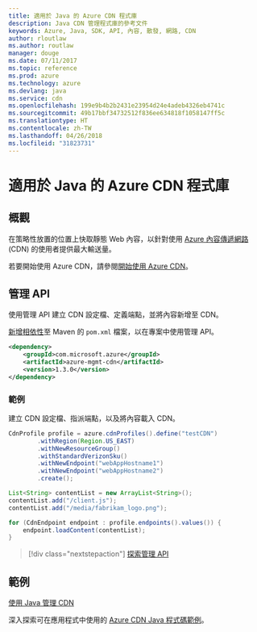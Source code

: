 ```yaml
---
title: 適用於 Java 的 Azure CDN 程式庫
description: Java CDN 管理程式庫的參考文件
keywords: Azure, Java, SDK, API, 內容, 散發, 網路, CDN
author: rloutlaw
ms.author: routlaw
manager: douge
ms.date: 07/11/2017
ms.topic: reference
ms.prod: azure
ms.technology: azure
ms.devlang: java
ms.service: cdn
ms.openlocfilehash: 199e9b4b2b2431e23954d24e4adeb4326eb4741c
ms.sourcegitcommit: 49b17bbf34732512f836ee634818f1058147ff5c
ms.translationtype: HT
ms.contentlocale: zh-TW
ms.lasthandoff: 04/26/2018
ms.locfileid: "31823731"
---
```

# <a name="azure-cdn-libraries-for-java"></a>適用於 Java 的 Azure CDN 程式庫

## <a name="overview"></a>概觀

在策略性放置的位置上快取靜態 Web 內容，以針對使用 [Azure 內容傳遞網路](/azure/cdn/cdn-overview) (CDN) 的使用者提供最大輸送量。

若要開始使用 Azure CDN，請參閱[開始使用 Azure CDN](/azure/cdn/cdn-create-new-endpoint)。

## <a name="management-api"></a>管理 API

使用管理 API 建立 CDN 設定檔、定義端點，並將內容新增至 CDN。

[新增相依性](https://maven.apache.org/guides/getting-started/index.html#How_do_I_use_external_dependencies)至 Maven 的 `pom.xml` 檔案，以在專案中使用管理 API。

```XML
<dependency>
    <groupId>com.microsoft.azure</groupId>
    <artifactId>azure-mgmt-cdn</artifactId>
    <version>1.3.0</version>
</dependency>
```   

### <a name="example"></a>範例

建立 CDN 設定檔、指派端點，以及將內容載入 CDN。

```java
CdnProfile profile = azure.cdnProfiles().define("testCDN")
        .withRegion(Region.US_EAST)
        .withNewResourceGroup()
        .withStandardVerizonSku()
        .withNewEndpoint("webAppHostname1")
        .withNewEndpoint("webAppHostname2")
        .create();

List<String> contentList = new ArrayList<String>();
contentList.add("/client.js");
contentList.add("/media/fabrikam_logo.png");

for (CdnEndpoint endpoint : profile.endpoints().values()) {
    endpoint.loadContent(contentList);
}
```

> [!div class="nextstepaction"]
> [探索管理 API](/java/api/overview/azure/cdn/management)

## <a name="samples"></a>範例

[使用 Java 管理 CDN](https://github.com/Azure-Samples/cdn-java-manage-cdn)

深入探索可在應用程式中使用的 [Azure CDN Java 程式碼範例](https://azure.microsoft.com/resources/samples/?platform=java&term=cdn)。